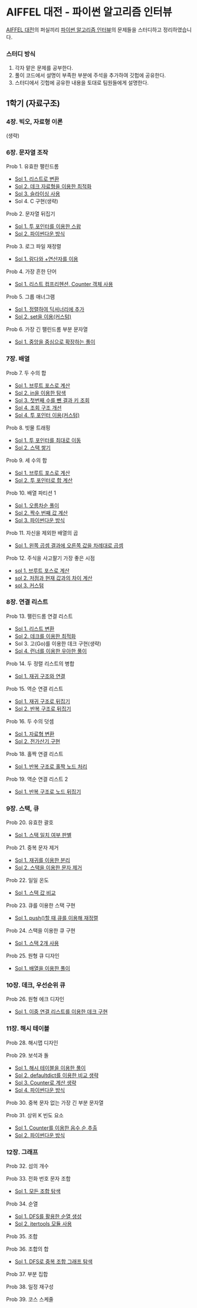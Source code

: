 # AIFFEL 대전 - 파이썬 알고리즘 인터뷰

[AIFFEL 대전](https://aiffel.io/aiffel-dj/)의 퍼실끼리 [파이썬 알고리즘 인터뷰](https://github.com/onlybooks/algorithm-interview)의 문제들을 스터디하고 정리하였습니다.

### 스터디 방식
1. 각자 맡은 문제를 공부한다.
2. 풀이 코드에서 설명이 부족한 부분에 주석을 추가하여 깃헙에 공유한다.
3. 스터디에서 깃헙에 공유한 내용을 토대로 팀원들에게 설명한다.

## 1학기 (자료구조)

### 4장. 빅오, 자료형 이론
(생략)

### 6장. 문자열 조작
Prob 1. 유효한 팰린드롬
- [Sol 1. 리스트로 변환](./ch6/p1_s1.py)
- [Sol 2. 데크 자료형을 이용한 최적화](./ch6/p1_s2.py)
- [Sol 3. 슬라이싱 사용](./ch6/p1_s3.py)
- Sol 4. C 구현(생략)

Prob 2. 문자열 뒤집기
- [Sol 1. 투 포인터를 이용한 스왑](./ch6/p2_s1.py)
- [Sol 2. 파이썬다운 방식](./ch6/p2_s2.py)

Prob 3. 로그 파일 재정렬
- [Sol 1. 람다와 +연산자를 이용](./ch6/p3_s1.py)

Prob 4. 가장 흔한 단어
- [Sol 1. 리스트 컴프리헨션, Counter 객체 사용](./ch6/p4_s1.py)

Prob 5. 그룹 애너그램
- [Sol 1. 정렬하여 딕셔너리에 추가](./ch6/p5_s1.py)
- [Sol 2. set을 이용(커스텀)](./ch6/p5_s2.py)

Prob 6. 가장 긴 팰린드롬 부분 문자열
- [Sol 1. 중앙을 중심으로 확장하는 풀이](./ch6/p6_s1.py)


### 7장. 배열

Prob 7. 두 수의 합
- [Sol 1. 브루트 포스로 계산](./ch7/p7_s1.py)
- [Sol 2. in을 이용한 탐색](./ch7/p7_s2.py)
- [Sol 3. 첫번째 수를 뺸 결과 키 조회](./ch7/p7_s3.py)
- [Sol 4. 조회 구조 개선](./ch7/p7_s4.py)
- [Sol 4. 투 포인터 이용(커스텀)](./ch7/p7_s5.py)

Prob 8. 빗물 트래핑
- [Sol 1. 투 포인터를 최대로 이동](./ch7/p8_s1.py)
- [Sol 2. 스택 쌓기](./ch7/p8_s2.py)

Prob 9. 세 수의 합
- [Sol 1. 브루트 포스로 계산](./ch7/p9_s1.py)
- [Sol 2. 투 포인터로 합 계산](./ch7/p9_s2.py)

Prob 10. 배열 파티션 1
- [Sol 1. 오름차순 풀이](./ch7/p10_s1.py)
- [Sol 2. 짝수 번째 값 계산](./ch7/p10_s2.py)
- [Sol 3. 파이썬다운 방식](./ch7/p10_s3.py)

Prob 11. 자신을 제외한 배열의 곱
- [Sol 1. 왼쪽 곱셈 결과에 오른쪽 값을 차례대로 곱셈](./ch7/p11_s1.py)

Prob 12. 주식을 사고팔기 가장 좋은 시점
- [sol 1. 브루트 포스로 계산](./ch7/p12_s1.py)
- [sol 2. 저점과 현재 값과의 차이 계산](./ch7/p12_s2.py)
- [sol 3. 커스텀](./ch7/p12_s3.py)


### 8장. 연결 리스트

Prob 13. 팰린드롬 연결 리스트
- [Sol 1. 리스트 변환](./ch8/p13_s1.py)
- [Sol 2. 데크를 이용한 최적화](./ch8/p13_s2.py)
- Sol 3. 고(Go)를 이용한 데크 구현(생략)
- [Sol 4. 런너를 이용한 우아한 풀이](./ch8/p13_s3.ipynb)

Prob 14. 두 정렬 리스트의 병합
- [Sol 1. 재귀 구조와 연결](./ch8/p14_s1.py)

Prob 15. 역순 연결 리스트
- [Sol 1. 재귀 구조로 뒤집기](./ch8/p15_s1.py)
- [Sol 2. 반복 구조로 뒤집기](./ch8/p15_s2.py)

Prob 16. 두 수의 덧셈
- [Sol 1. 자료형 변환](./ch8/p16_s1.py)
- [Sol 2. 전가산기 구현](./ch8/p16_s2.py)

Prob 18. 홀짝 연결 리스트
- [Sol 1. 반복 구조로 홀짝 노드 처리](./ch8/p18_s1.py)


Prob 19. 역순 연결 리스트 2
- [Sol 1. 반복 구조로 노드 뒤집기](./ch8/p19_s1.py)


### 9장. 스택, 큐

Prob 20. 유효한 괄호
- [Sol 1. 스택 일치 여부 판별](./ch9/p20_s1.py)

Prob 21. 중복 문자 제거
- [Sol 1. 재귀를 이용한 분리](./ch9/p21_s1.py)
- [Sol 2. 스택을 이용한 문자 제거](./ch9/p21_s2.py)

Prob 22. 일일 온도
- [Sol 1. 스택 값 비교](./ch9/p22_s1.py)

Prob 23. 큐를 이용한 스택 구현
- [Sol 1. push()할 때 큐를 이용해 재정렬](./ch9/p23_s1.py)

Prob 24. 스택을 이용한 큐 구현
- [Sol 1. 스택 2개 사용](./ch9/p24_s1.py)

Prob 25. 원형 큐 디자인
- [Sol 1. 배열을 이용한 풀이](./ch9/p25_s1.py)



### 10장. 데크, 우선순위 큐

Prob 26. 원형 에크 디자인
- [Sol 1. 이중 연결 리스트를 이용한 데크 구현](./ch10/p26_s1.py)


### 11장. 해시 테이블

Prob 28. 해시맵 디자인

Prob 29. 보석과 돌
- [Sol 1. 해시 테이블을 이용한 풀이](./ch11/p29_s1.py)
- [Sol 2. defaultdict를 이용한 비교 생략](./ch11/p29_s2.py)
- [Sol 3. Counter로 계산 생략](./ch11/p29_s3.py)
- [Sol 4. 파이썬다운 방식](./ch11/p29_s4.py)

Prob 30. 중복 문자 없는 가장 긴 부분 문자열

Prob 31. 상위 K 빈도 요소
- [Sol 1. Counter를 이용한 음수 순 추출](./ch11/p31_s1.py)
- [Sol 2. 파이썬다운 방식](./ch11/p31_s2.py)


### 12장. 그래프

Prob 32. 섬의 개수

Prob 33. 전화 번호 문자 조합
- [Sol 1. 모든 조합 탐색](./ch12/p33_s1.py)

Prob 34. 순열
- [Sol 1. DFS를 활용한 순열 생성](./ch12/p34_s1.py)
- [Sol 2. itertools 모듈 사용](./ch12/p34_s2.py)

Prob 35. 조합

Prob 36. 조합의 합
- [Sol 1. DFS로 중복 조합 그래프 탐색](./ch12/p36_s1.py)

Prob 37. 부분 집합

Prob 38. 일정 재구성

Prob 39. 코스 스케줄

